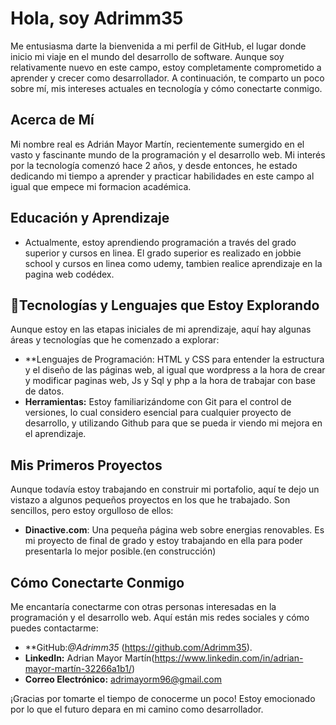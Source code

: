 # Hola, soy Adrimm35

Me entusiasma darte la bienvenida a mi perfil de GitHub, el lugar donde inicio mi viaje en el mundo del desarrollo de software. Aunque soy relativamente nuevo en este campo, estoy completamente comprometido a aprender y crecer como desarrollador. A continuación, te comparto un poco sobre mí, mis intereses actuales en tecnología y cómo conectarte conmigo.

## Acerca de Mí

Mi nombre real es Adrián Mayor Martín, recientemente sumergido en el vasto y fascinante mundo de la programación y el desarrollo web. Mi interés por la tecnología comenzó hace 2 años, y desde entonces, he estado dedicando mi tiempo a aprender y practicar habilidades en este campo al igual que empece mi formacion académica.

## Educación y Aprendizaje

- Actualmente, estoy aprendiendo programación a través del grado superior y cursos en linea. El grado superior es realizado en jobbie school y cursos en linea como udemy, tambien realice aprendizaje en la pagina web codédex.

## 🔧Tecnologías y Lenguajes que Estoy Explorando

Aunque estoy en las etapas iniciales de mi aprendizaje, aquí hay algunas áreas y tecnologías que he comenzado a explorar:

- **Lenguajes de Programación: HTML y CSS para entender la estructura y el diseño de las páginas web, al igual que wordpress a la hora de crear y modificar paginas web, Js y Sql y php a la hora de trabajar con base de datos.
- **Herramientas:** Estoy familiarizándome con Git para el control de versiones, lo cual considero esencial para cualquier proyecto de desarrollo, y utilizando Github para que se pueda ir viendo mi mejora en el aprendizaje.

## Mis Primeros Proyectos

Aunque todavía estoy trabajando en construir mi portafolio, aquí te dejo un vistazo a algunos pequeños proyectos en los que he trabajado. Son sencillos, pero estoy orgulloso de ellos:

- **Dinactive.com**: Una pequeña página web sobre energias renovables. Es mi proyecto de final de grado y estoy trabajando en ella para poder presentarla lo mejor posible.(en construcción)

## Cómo Conectarte Conmigo

Me encantaría conectarme con otras personas interesadas en la programación y el desarrollo web. Aquí están mis redes sociales y cómo puedes contactarme:

- **GitHub:*@Adrimm35* (https://github.com/Adrimm35).
- **LinkedIn:** Adrian Mayor Martín(https://www.linkedin.com/in/adrian-mayor-martín-32266a1b1/)
- **Correo Electrónico:** adrimayorm96@gmail.com

¡Gracias por tomarte el tiempo de conocerme un poco! Estoy emocionado por lo que el futuro depara en mi camino como desarrollador.
